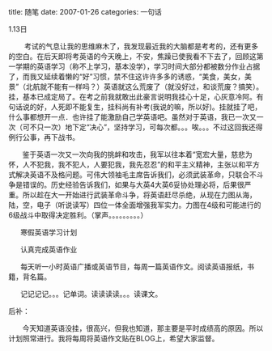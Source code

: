title: 随笔
date: 2007-01-26
categories: 一句话

1.13日

        考试的气息让我的思维麻木了，我发现最近我的大脑都是考考的，还有更多的空白。在后天即将考英语的今天晚上，不安，焦躁已使我看不下去了，回顾这第一学期的英语学习（称不上学习，基本没学），学习时间大部分都被数分作业占据了，而我又延续着懒的“好”习惯，禁不住这许许多多的诱惑，“美食，美女，美景”（北航就不能有一样吗？）英语就这么荒废了（就没好过，和谈荒废？搞笑）。挂，基本已成定局了。在考之前我就敢出此豪言说明我挂心十足，心灰意冷阿。有句话说的好，人死即不能复生，挂科尚有补考(我说的嘛，所以好)。挂就挂了吧，什么事都想开一点．也许挂了能激励自己学英语吧。虽然对于英语，我已一次又一次（可不只一次）地下定“决心”，坚持学习，可每次都。。。唉。。。不过这回我还得例行公事，再下战书。

       鉴于英语一次又一次向我的挑衅和攻击，我军以往本着“宽宏大量，慈悲为怀，人不犯我，我不犯人，人要犯我，我先忍忍”的和平主义精神，主张以和平方式解决英语不及格问题。可伟大领袖毛主席告诉我们，必须武装革命，只联合不斗争是错误的。历史经验告诉我们，如果与大英4大英6妥协处理必将，后果很严重。所以趁在大一开始进行武装革命斗争，将英语赶尽杀绝，从现在力图从海，陆，空，电子（听说读写）四位一体全面增强我军实力。力图在4级和可能进行的6级战斗中取得决定胜利。（掌声。。。。。。。。。）

      寒假英语学习计划

      认真完成英语作业

      每天听一小时英语广播或英语节目，每周一篇英语作文。阅读英语报纸，书籍，背名篇。

      记记记记。。。记单词。读读读读。。。读课文。

后补：

       今天知道英语没挂，很高兴，但我也知道，那主要是平时成绩高的原因。所以计划照常进行。我将每周将英语作文贴在BLOG上，希望大家监督。
